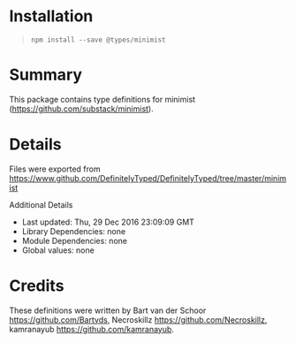 # Installation

> `npm install --save @types/minimist`

# Summary

This package contains type definitions for minimist (https://github.com/substack/minimist).

# Details

Files were exported from https://www.github.com/DefinitelyTyped/DefinitelyTyped/tree/master/minimist

Additional Details

* Last updated: Thu, 29 Dec 2016 23:09:09 GMT
* Library Dependencies: none
* Module Dependencies: none
* Global values: none

# Credits

These definitions were written by Bart van der Schoor <https://github.com/Bartvds>,
Necroskillz <https://github.com/Necroskillz>, kamranayub <https://github.com/kamranayub>.
